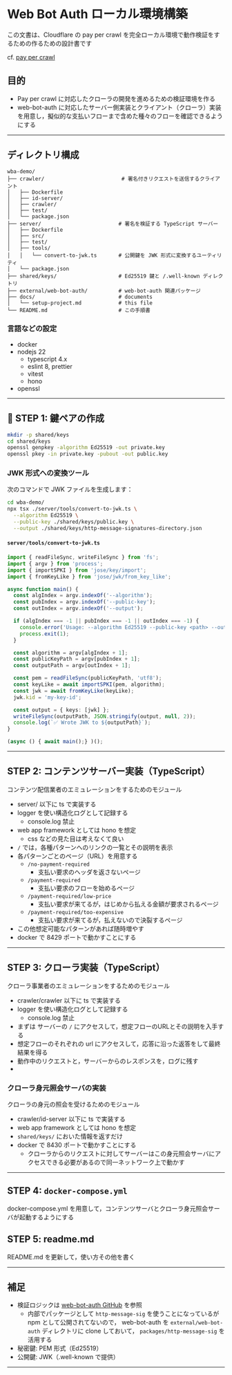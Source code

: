
# Web Bot Auth ローカル環境構築

この文書は、Cloudflare の pay per crawl を完全ローカル環境で動作検証をするための作るための設計書です

cf. [pay per crawl](https://blog.cloudflare.com/introducing-pay-per-crawl/)

## 目的

- Pay per crawl に対応したクローラの開発を進めるための検証環境を作る
- web-bot-auth に対応したサーバー側実装とクライアント（クローラ）実装を用意し，擬似的な支払いフローまで含めた種々のフローを確認できるようにする

---

## ディレクトリ構成

```plain
wba-demo/
├── crawler/                         # 署名付きリクエストを送信するクライアント
│   ├── Dockerfile
│   ├── id-server/
│   ├── crawler/
│   ├── test/
│   └── package.json
├── server/                         # 署名を検証する TypeScript サーバー
│   ├── Dockerfile
│   ├── src/
│   ├── test/
│   ├── tools/
│   │   └── convert-to-jwk.ts       # 公開鍵を JWK 形式に変換するユーティリティ
│   └── package.json
├── shared/keys/                    # Ed25519 鍵と /.well-known ディレクトリ
├── external/web-bot-auth/          # web-bot-auth 関連パッケージ
├── docs/                           # documents
│   └── setup-project.md            # this file
└── README.md                       # この手順書
```

### 言語などの設定

- docker
- nodejs 22
  - typescript 4.x
  - eslint 8, prettier
  - vitest
  - hono
- openssl

---

## 🔑 STEP 1: 鍵ペアの作成

```bash
mkdir -p shared/keys
cd shared/keys
openssl genpkey -algorithm Ed25519 -out private.key
openssl pkey -in private.key -pubout -out public.key
```

### JWK 形式への変換ツール

次のコマンドで JWK ファイルを生成します：

```bash
cd wba-demo/
npx tsx ./server/tools/convert-to-jwk.ts \
  --algorithm Ed25519 \
  --public-key ./shared/keys/public.key \
  --output ./shared/keys/http-message-signatures-directory.json
```

#### `server/tools/convert-to-jwk.ts`

```ts
import { readFileSync, writeFileSync } from 'fs';
import { argv } from 'process';
import { importSPKI } from 'jose/key/import';
import { fromKeyLike } from 'jose/jwk/from_key_like';

async function main() {
  const algIndex = argv.indexOf('--algorithm');
  const pubIndex = argv.indexOf('--public-key');
  const outIndex = argv.indexOf('--output');

  if (algIndex === -1 || pubIndex === -1 || outIndex === -1) {
    console.error('Usage: --algorithm Ed25519 --public-key <path> --output <path>');
    process.exit(1);
  }

  const algorithm = argv[algIndex + 1];
  const publicKeyPath = argv[pubIndex + 1];
  const outputPath = argv[outIndex + 1];

  const pem = readFileSync(publicKeyPath, 'utf8');
  const keyLike = await importSPKI(pem, algorithm);
  const jwk = await fromKeyLike(keyLike);
  jwk.kid = 'my-key-id';

  const output = { keys: [jwk] };
  writeFileSync(outputPath, JSON.stringify(output, null, 2));
  console.log(`✅ Wrote JWK to ${outputPath}`);
}

(async () { await main();} )();
```

---

## STEP 2: コンテンツサーバー実装（TypeScript）

コンテンツ配信業者のエミュレーションをするためのモジュール

- server/ 以下に ts で実装する
- logger を使い構造化ログとして記録する
  - console.log 禁止
- web app framework としては hono を想定
  - css などの見た目は考えなくて良い
- `/` では，各種パターンへのリンクの一覧とその説明を表示
- 各パターンごとのページ（URL）を用意する
  - `/no-payment-required`
    - 支払い要求のヘッダを返さないページ
  - `/payment-required`
    - 支払い要求のフローを始めるページ
  - `/payment-required/low-price`
    - 支払い要求が来てるが，はじめから払える金額が要求されるページ
  - `/payment-required/too-expensive`
    - 支払い要求が来てるが，払えないので決裂するページ
- この他想定可能なパターンがあれば随時増やす
- docker で 8429 ポートで動かすことにする

---

## STEP 3: クローラ実装（TypeScript）

クローラ事業者のエミュレーションをするためのモジュール

- crawler/crawler 以下に ts で実装する
- logger を使い構造化ログとして記録する
  - console.log 禁止
- まずは サーバーの `/` にアクセスして，想定フローのURLとその説明を入手する
- 想定フローのそれぞれの url にアクセスして，応答に沿った返答をして最終結果を得る
- 動作中のリクエストと，サーバーからのレスポンスを，ログに残す
-

### クローラ身元照会サーバの実装

クローラの身元の照会を受けるためのモジュール

- crawler/id-server 以下に ts で実装する
- web app framework としては hono を想定
- `shared/keys/` においた情報を返すだけ
- docker で 8430 ポートで動かすことにする
  - クローラからのリクエストに対してサーバーはこの身元照会サーバにアクセスできる必要があるので同一ネットワーク上で動かす

---

## STEP 4: `docker-compose.yml`

docker-compose.yml を用意して，コンテンツサーバとクローラ身元照会サーバが起動するようにする

## STEP 5: readme.md

README.md を更新して，使い方その他を書く

---

## 補足

- 検証ロジックは [web-bot-auth GitHub](https://github.com/cloudflare/web-bot-auth) を参照
  - 内部でパッケージとして `http-message-sig` を使うことになっているが npm として公開されてないので，  web-bot-auth を `external/web-bot-auth` ディレクトリに clone しておいて， `packages/http-message-sig` を活用する
- 秘密鍵: PEM 形式（Ed25519）
- 公開鍵: JWK（.well-known で提供）

---
